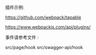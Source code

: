 插件示例:

https://github.com/webpack/tapable

https://www.webpackjs.com/api/plugins/

事件请参考文件 :

src/page/hook
src/swagger-api/hook
